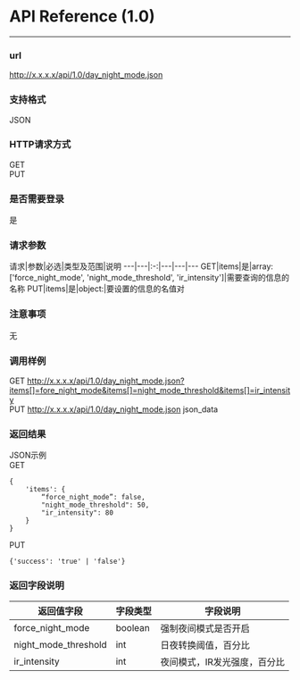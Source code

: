 # API Reference (1.0)
---

### url
http://x.x.x.x/api/1.0/day_night_mode.json

### 支持格式
JSON

### HTTP请求方式
GET  
PUT

### 是否需要登录
是

### 请求参数
 请求|参数|必选|类型及范围|说明
---|---|:-:|---|---|---
GET|items|是|array: ['force_night_mode', 'night_mode_threshold', 'ir_intensity']|需要查询的信息的名称
PUT|items|是|object:|要设置的信息的名值对

### 注意事项
无

### 调用样例
GET http://x.x.x.x/api/1.0/day_night_mode.json?items[]=fore_night_mode&items[]=night_mode_threshold&items[]=ir_intensity  
PUT http://x.x.x.x/api/1.0/day_night_mode.json json_data

### 返回结果
JSON示例  
GET

	{
		'items': {
			“force_night_mode”: false,
			"night_mode_threshold": 50,
			"ir_intensity": 80
		}
	}
	
PUT

	{'success': 'true' | 'false'}
	
### 返回字段说明
返回值字段|字段类型|字段说明
---|---|---
force_night_mode|boolean|强制夜间模式是否开启
night_mode_threshold|int|日夜转换阈值，百分比
ir_intensity|int|夜间模式，IR发光强度，百分比


